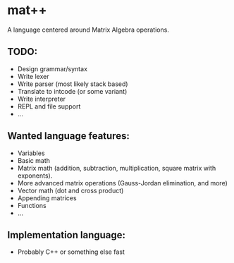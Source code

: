 # mat++

A language centered around Matrix Algebra operations.

## TODO:
- Design grammar/syntax
- Write lexer
- Write parser (most likely stack based)
- Translate to intcode (or some variant)
- Write interpreter
- REPL and file support
- ...

## Wanted language features:
- Variables
- Basic math
- Matrix math (addition, subtraction, multiplication, square matrix with
  exponents).
- More advanced matrix operations (Gauss-Jordan elimination, and more)
- Vector math (dot and cross product)
- Appending matrices
- Functions
- ...

## Implementation language:
- Probably C++ or something else fast

